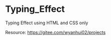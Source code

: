 # Typing_Effect
Typing Effect using HTML and CSS only

Resource: https://gitee.com/wyanhui02/projects
